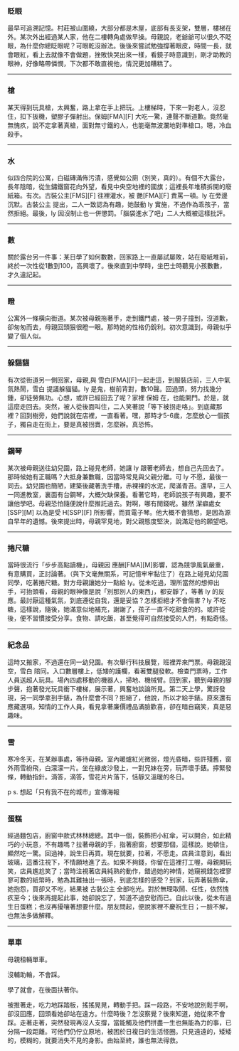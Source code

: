 ### 眨眼
最早可追溯記憶。村莊被山圍繞，大部分都是木屋，底部有長支架，雙層，樓梯在外。某次外出經過某人家，他在二樓轉角處做早操。母親說，老爺爺可以很久不眨眼，為什麼你總眨眼呢？可眼乾沒辦法。後後來嘗試勉強撐著眼皮，時間一長，就會眼紅，看上去就像不會做題，挫敗快哭出來一樣，看鏡子時意識到，剛才助教的眼神，好像略帶憐憫，下次都不敢直視他，情況更加糟糕了。

---
### 槍
某天得到玩具槍，太興奮，路上拿在手上把玩。上樓梯時，下來一對老人，沒忍住，扣下扳機，塑膠子彈射出。保姆[FMA][F] 大吃一驚，連聲不斷道歉。竟然毫無愧疚，說不定拿著真槍，面對無寸鐵的人，也能毫無波瀾地對準槍口。嗯，冷血殺手。

---
### 水
似四合院的公寓，白磁磚滿佈污漬，感覺如公廁（別笑，真的）。有個不大露台，長年陰暗，從生鏽鐵窗花向外望，看見中央空地裡的國旗；這裡長年堆積拆開的廢紙箱。有次。古裝公主[FMS][F] 往裡灌水，被 艷[FMA][F] 責罵一頓。ly 在旁邊沉默。古裝公主 提出，二人一致認為有趣，她鼓動 ly 實施，不過作為乖孩子，當然拒絕。最後，ly 因沒制止也一併懲罰。「腦袋進水了吧」二人大概被這樣批評。

---
### 數
關於露台另一件事：某日學了如何數數，回家路上一直屡試屡敗，站在廢紙堆前，終於一次性從1數到100，高興壞了。後來直到中學時，坐巴士時聽見小孩數數，才久違記起。

---
### 瞪
公寓外一條橫向街道。某次被母親拖著手，走到鐵門處，被一男子撞到，沒道歉，卻匆匆而去，母親回頭狠很瞪一眼。那時她的性格仍銳利。初次意識到，母親似乎變了個人似。

---
### 躲貓貓
有次從街道另一側回家，母親,與 雪白[FMA][F]一起走這，到服裝店前，三人中氣氛熱鬧，雪白 提議躲貓貓。ly 是鬼，樹前背對，數10聲。回過頭，努力找幾分鍾，卻徒勞無功。心想，或許已經回去了呢？家裡 保姆 在，也能開門。於是，就這麼走回去。突然，被人從後面叫住，二人笑著說「等下被拐走咯」。到底藏那裡？回到樹旁，她們說就在店裡，一直看著。嘿，那時才5-6歲，怎麼放心一個孩子，獨自走在街上，要是真被拐賣，怎麼辦。真恐怖。

---
### 鋼琴
某次被母親送往幼兒園，路上碰見老師，她讓 ly 跟著老師去，想自己先回去了。那時候她有正職嗎？大抵身兼數職，因當時常見與父親分離。可 ly 不愿，最後一同去。幼兒園也簡陋，建築後藏著洗手槽，赤裸裸的水泥，爬滿青苔。還早，三人一同進教室，裏面有台鋼琴，大概欠缺保養。看著它時，老師說孩子有興趣，要不讓他學吧。母親恐怕隨便說什麼推託過去。對啊，哪有閒錢呢。雖然 潔癖處女[SSP][M] 以為是受 H[SSP][F] 所影響，而買電子琴。他大概不會猜想，是因為源自早年的遺憾。後來提出時，母親罕見地，對父親態度堅決，說滿足他的願望吧。

---
### 捲尺糖
當時很流行「步步高點讀機」，母親因 應酬[FMA][M]影響，認為競爭風氣嚴重，有意購買，正討論著。（與下文毫無關系，可記憶牢牢黏住了）在路上碰見幼兒園同學，吃著捲尺糖。對方母親讓她分一點給 ly。從未吃過，理所當然的想伸出手，可抬頭看，母親的眼神像是說「別那別人的東西」，都安靜了，等著 ly 的反應。最討厭這種氣氛，到底遵從自我，還是妥協？怎樣拒絕才不會傷害？ly 不吃糖，這樣說，隨後，她滿意似地補充，謝謝了，孩子一直不吃甜食的的。或許從後，便不習慣接受分享。食物、請吃飯，甚至覺得可自然接受的人們，有點奇怪。

---
### 紀念品
這時又搬家，不過還在同一幼兒園。有次舉行科技展覽，班裡弄來門票。母親親沒空，雪白 陪同。入口數層樓上，低矮的護欄，看著雙腿發軟。檢查門票時，工作人員送超人玩具。場內四處移動的機器人，掃地、機械臂。回到家，聽到母親的腳步聲，抱著發光玩具衝下樓梯，展示著，興奮地談論所見。第二天上學，驚訝發現，另一同學拿到手錶，為什麼會不同？拒絕了，他說，所以才給手錶。原來還有應藏選項。知情的工作人員，看見拿著廉價禮品滿臉歡喜，卻在暗自竊笑，真是惡趣味。

---
### 雪
寒冷冬天，在某辦事處，等待母親。室內暖爐紅光微弱，燈光昏暗，些許殘舊，窗外雨雪紛飛，白濛濛一片。坐在綠皮沙發上，一對兄妹在旁，玩弄壞手錶。擰緊發條，轉動指針。滴答，滴答，雪花片片落下，恬靜又溫暖的冬日。

p s. 想起「只有我不在的城市」宣傳海報

---
### 蛋糕
經過麵包店，廚窗中款式林林總總。其中一個，裝飾把小紅傘，可以開合，如此精巧的小玩意，不有趣嗎？拉著母親的手，指著廚窗，想要那個，這樣說。她頓住，顯然吃一驚。回過神，說生日再買。現在就要，拉著，不愿走。店員注意到，看出玻璃，這番注視下，不情願地進了去。如果不夠錢，你留在這裡打工喔，母親開玩笑，店員尷尬笑了；當時注視著店員純熟的動作，錯過她的神情，她窺視錢包裡寥寥可數的紙幣時，勉為其難抽出一張時，到底怎樣的感受？到家，玩弄著裝飾傘，她抱怨，買卻又不吃，結果被 古裝公主 全部吃光。對於無理取鬧、任性，依然愧疚至今；後來再提起此事，她卻說忘了，知道不過安慰而已。自此以後，從未有過生日蛋糕；也沒再擾嚷著想要什麼。朋友問起，便說家裡不慶祝生日；一臉不解，也無法多做解釋。

---
### 單車
母親租輛單車。

沒輔助輪，不會踩。

學了就會，在後面扶著你。

被推著走，吃力地踩踏板，搖搖晃晃，轉動手把。踩一段路，不安地說別鬆手啊，卻沒回應，回頭看她卻站在遠方。什麼時後？怎沒察覺？後來知道，她從來不會踩。走著走著，突然發現再沒人支撐，當能觸及他們拼盡一生也無能為力的事，已分隔一段距離。可他們仍佇立原地，被困於日複日的生活怪圈。只見遠遠的，矮矮的，模糊的，就要消失不見的身影。由始至終，誰也無法得救。
